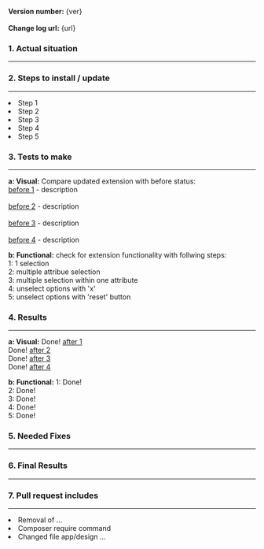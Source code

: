 <strong>Version number:</strong> {ver} <br />								
<strong>Change log url:</strong> {url}

	
<h3>1. Actual situation </h3> <hr />	

<h3>2. Steps to install / update</h3> <hr>
<li>Step 1 </li>
<li>Step 2 </li>
<li>Step 3 </li>
<li>Step 4 </li>
<li>Step 5 </li>

<h3>3. Tests to make</h3><hr>

<strong>a: Visual:</strong> Compare updated extension with before status: <br />
<a href="">before 1</a> - description <br />	
<a href="">before 2</a> - description <br />	
<a href="">before 3</a> - description <br />	
<a href="">before 4</a> - description <br />	

<strong>b: Functional:</strong> check for extension functionality with follwing steps: <br />
1: 1 selection <br />
2: multiple attribue selection <br />
3: multiple selection within one attribute <br />
4: unselect options with 'x' <br />
5: unselect options with 'reset' button <br />


<h3>4. Results</h3><hr>

<strong>a: Visual:</strong> 
Done! <a href="">after 1</a>	<br />
Done! <a href="">after 2</a>	<br />
Done! <a href="">after 3</a>    <br />
Done! <a href="">after 4</a>	<br />

<strong>b: Functional:</strong>
1: Done! <br />
2: Done! <br />
3: Done! <br />
4: Done! <br />
5: Done! <br />
<h3>5. Needed Fixes</h3> <hr>

<h3>6. Final Results </h3> <hr>

<h3>7. Pull request includes</h3> <hr>

<li>Removal of ... </li>
<li>Composer require command </li>
<li>Changed file app/design ... </li>
